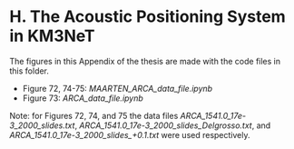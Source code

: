 # H. The Acoustic Positioning System in KM3NeT

The figures in this Appendix of the thesis are made with the code files in this folder.
* Figure 72, 74-75: *MAARTEN_ARCA_data_file.ipynb*
* Figure 73: *ARCA_data_file.ipynb*

Note: for Figures 72, 74, and 75 the data files *ARCA_1541.0_17e-3_2000_slides.txt*, *ARCA_1541.0_17e-3_2000_slides_Delgrosso.txt*, and *ARCA_1541.0_17e-3_2000_slides_+0.1.txt* were used respectively.

